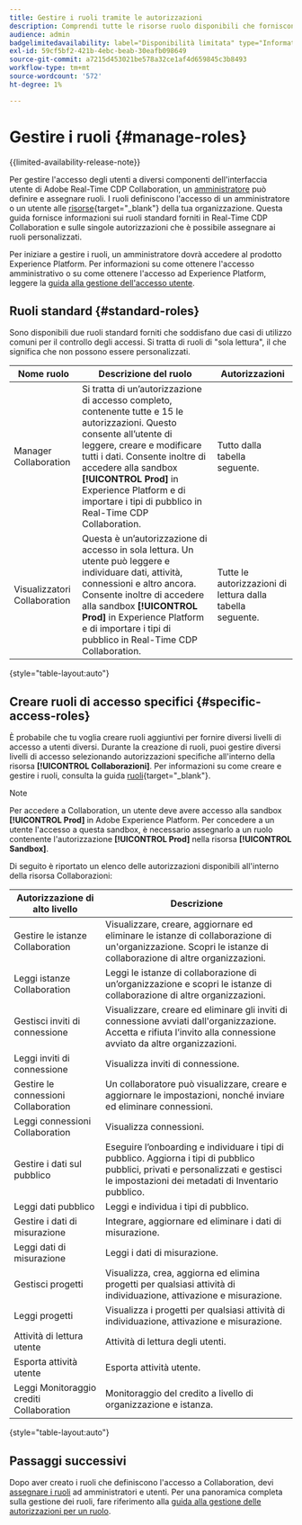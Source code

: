 ```yaml
---
title: Gestire i ruoli tramite le autorizzazioni
description: Comprendi tutte le risorse ruolo disponibili che forniscono accesso a diversi componenti nell’interfaccia utente di Real-Time CDP Collaboration.
audience: admin
badgelimitedavailability: label="Disponibilità limitata" type="Informative" url="https://helpx.adobe.com/legal/product-descriptions/real-time-customer-data-platform-collaboration.html newtab=true"
exl-id: 59cf5bf2-421b-4ebc-beab-30eafb098649
source-git-commit: a7215d453021be578a32ce1af4d659845c3b8493
workflow-type: tm+mt
source-wordcount: '572'
ht-degree: 1%

---
```


# Gestire i ruoli {#manage-roles}

{{limited-availability-release-note}}

Per gestire l&#39;accesso degli utenti a diversi componenti dell&#39;interfaccia utente di Adobe Real-Time CDP Collaboration, un [amministratore](./manage-user-access.md#system-admin-gain-access) può definire e assegnare ruoli. I ruoli definiscono l&#39;accesso di un amministratore o un utente alle [risorse](https://experienceleague.adobe.com/en/docs/experience-platform/access-control/home#permissions){target="_blank"} della tua organizzazione. Questa guida fornisce informazioni sui ruoli standard forniti in Real-Time CDP Collaboration e sulle singole autorizzazioni che è possibile assegnare ai ruoli personalizzati.

Per iniziare a gestire i ruoli, un amministratore dovrà accedere al prodotto Experience Platform. Per informazioni su come ottenere l&#39;accesso amministrativo o su come ottenere l&#39;accesso ad Experience Platform, leggere la [guida alla gestione dell&#39;accesso utente](./manage-user-access.md#manage-user-access-through-permissions).

## Ruoli standard {#standard-roles}

Sono disponibili due ruoli standard forniti che soddisfano due casi di utilizzo comuni per il controllo degli accessi. Si tratta di ruoli di &quot;sola lettura&quot;, il che significa che non possono essere personalizzati.

| Nome ruolo | Descrizione del ruolo | Autorizzazioni |
| --- | --- | --- | 
| Manager Collaboration | Si tratta di un’autorizzazione di accesso completo, contenente tutte e 15 le autorizzazioni. Questo consente all’utente di leggere, creare e modificare tutti i dati. Consente inoltre di accedere alla sandbox **[!UICONTROL Prod]** in Experience Platform e di importare i tipi di pubblico in Real-Time CDP Collaboration. | Tutto dalla tabella seguente. |
| Visualizzatori Collaboration | Questa è un’autorizzazione di accesso in sola lettura. Un utente può leggere e individuare dati, attività, connessioni e altro ancora. Consente inoltre di accedere alla sandbox **[!UICONTROL Prod]** in Experience Platform e di importare i tipi di pubblico in Real-Time CDP Collaboration. | Tutte le autorizzazioni di lettura dalla tabella seguente. |

{style="table-layout:auto"}

## Creare ruoli di accesso specifici {#specific-access-roles}

È probabile che tu voglia creare ruoli aggiuntivi per fornire diversi livelli di accesso a utenti diversi. Durante la creazione di ruoli, puoi gestire diversi livelli di accesso selezionando autorizzazioni specifiche all&#39;interno della risorsa **[!UICONTROL Collaborazioni]**. Per informazioni su come creare e gestire i ruoli, consulta la guida [ruoli](https://experienceleague.adobe.com/en/docs/experience-platform/access-control/abac/permissions-ui/roles#create-new-role){target="_blank"}.

>[!NOTE]
> Per accedere a Collaboration, un utente deve avere accesso alla sandbox **[!UICONTROL Prod]** in Adobe Experience Platform. Per concedere a un utente l&#39;accesso a questa sandbox, è necessario assegnarlo a un ruolo contenente l&#39;autorizzazione **[!UICONTROL Prod]** nella risorsa **[!UICONTROL Sandbox]**.

Di seguito è riportato un elenco delle autorizzazioni disponibili all&#39;interno della risorsa Collaborazioni:

| Autorizzazione di alto livello | Descrizione |
| --- | --- |
| Gestire le istanze Collaboration | Visualizzare, creare, aggiornare ed eliminare le istanze di collaborazione di un&#39;organizzazione. Scopri le istanze di collaborazione di altre organizzazioni. |
| Leggi istanze Collaboration | Leggi le istanze di collaborazione di un’organizzazione e scopri le istanze di collaborazione di altre organizzazioni. |
| Gestisci inviti di connessione | Visualizzare, creare ed eliminare gli inviti di connessione avviati dall&#39;organizzazione. Accetta e rifiuta l’invito alla connessione avviato da altre organizzazioni. |
| Leggi inviti di connessione | Visualizza inviti di connessione. |
| Gestire le connessioni Collaboration | Un collaboratore può visualizzare, creare e aggiornare le impostazioni, nonché inviare ed eliminare connessioni. |
| Leggi connessioni Collaboration | Visualizza connessioni. |
| Gestire i dati sul pubblico | Eseguire l’onboarding e individuare i tipi di pubblico. Aggiorna i tipi di pubblico pubblici, privati e personalizzati e gestisci le impostazioni dei metadati di Inventario pubblico. |
| Leggi dati pubblico | Leggi e individua i tipi di pubblico. |
| Gestire i dati di misurazione | Integrare, aggiornare ed eliminare i dati di misurazione. |
| Leggi dati di misurazione | Leggi i dati di misurazione. |
| Gestisci progetti | Visualizza, crea, aggiorna ed elimina progetti per qualsiasi attività di individuazione, attivazione e misurazione. |
| Leggi progetti | Visualizza i progetti per qualsiasi attività di individuazione, attivazione e misurazione. |
| Attività di lettura utente | Attività di lettura degli utenti. |
| Esporta attività utente | Esporta attività utente. |
| Leggi Monitoraggio crediti Collaboration | Monitoraggio del credito a livello di organizzazione e istanza. |

{style="table-layout:auto"}

## Passaggi successivi

Dopo aver creato i ruoli che definiscono l&#39;accesso a Collaboration, devi [assegnare i ruoli](./manage-user-access.md#assign-a-role) ad amministratori e utenti. Per una panoramica completa sulla gestione dei ruoli, fare riferimento alla [guida alla gestione delle autorizzazioni per un ruolo](https://experienceleague.adobe.com/en/docs/experience-platform/access-control/abac/permissions-ui/permissions).
